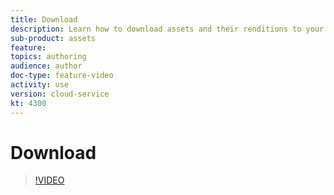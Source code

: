 ```yaml
---
title: Download
description: Learn how to download assets and their renditions to your local machine for use and sharing.
sub-product: assets
feature: 
topics: authoring
audience: author
doc-type: feature-video
activity: use
version: cloud-service
kt: 4300
---
```


# Download

>[!VIDEO](https://video.tv.adobe.com/v/32055/?quality=12&learn=on&hidetitle=true)

